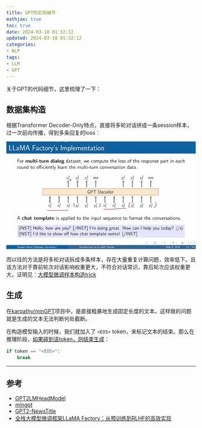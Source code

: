 ```yaml
---
title: GPT的实现细节
mathjax: true
toc: true
date: 2024-03-18 01:32:12
updated: 2024-03-18 01:32:12
categories:
- NLP
tags:
- LLM
- GPT
---
```


关于GPT的代码细节，这里梳理了一下：

<!--more-->

## 数据集构造

根据Transformer Decoder-Only特点，直接将多轮对话拼成一条session样本，过一次前向传播，得到多条回复的loss：

![sample](https://raw.githubusercontent.com/TransformersWsz/picx-images-hosting/master/image.8hg8njrad1.png)

而以往的方法是将多轮对话拆成多条样本，存在大量重复计算问题，效率低下。且该方法对于靠前轮次对话影响权重更大，不符合对话常识，靠后轮次应该权重更大，证明见：[大模型微调样本构造trick](https://zhuanlan.zhihu.com/p/641562439)

## 生成
在[karpathy/minGPT](https://github.com/karpathy/minGPT/blob/37baab71b9abea1b76ab957409a1cc2fbfba8a26/mingpt/model.py#L289)项目中，是直接粗暴地生成固定长度的文本。这样做的问题就是生成的文本无法判断何处截断。

在构造模型输入的时候，我们就加入了 `<EOS>` token，来标记文本的结束。那么在推理阶段，[如果碰到该token，则结束生成](https://github.com/TransformersWsz/GPT2-NewsTitle/blob/1e04fc50429ac767aa81b62865d41c506191a478/generate_title.py#L142)：
```python
if token == "<EOS>":
    break
```

___

## 参考
- [GPT2LMHeadModel](https://huggingface.co/docs/transformers/model_doc/gpt2#transformers.GPT2LMHeadModel)
- [mingpt](https://github.com/karpathy/minGPT/blob/master/mingpt/model.py)
- [GPT2-NewsTitle](https://github.dev/TransformersWsz/GPT2-NewsTitle)
- [全栈大模型微调框架LLaMA Factory：从预训练到RLHF的高效实现](https://www.bilibili.com/video/BV1Gt421L7dt/?spm_id_from=333.1007.tianma.23-1-87.click&vd_source=3f2411263f367ccf993c28b58688c0e7)